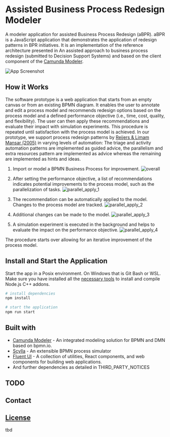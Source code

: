 # Assisted Business Process Redesign Modeler

A modeler application for assisted Business Process Redesign (aBPR). aBPR is a JavaScript application that demonstrates the application of redesign patterns in BPR initiatives.
It is an implementation of the reference architecture presented in An assisted approach to business process redesign (submitted to Decision Support Systems) and based on the client component of the [Camunda Modeler](https://github.com/camunda/camunda-modeler).

![App Screenshot](https://user-images.githubusercontent.com/922917/125647537-09db9217-a518-4590-bdd7-21e9832bd5e8.png)

## How it Works

The software prototype is a web application that starts from an empty canvas or from an existing BPMN diagram. It enables the user to annotate and edit a process model and recommends redesign options based on the process model and a defined performance objective (i.e., time, cost, quality, and flexibility). The user can then apply these recommendations and evaluate their impact with simulation experiments. This procedure is repeated until satisfaction with the process model is achieved. 
In our prototype, we support process redesign patterns by [Reijers & Limam Mansar (2005)](https://doi.org/10.1016/j.omega.2004.04.012) in varying levels of automation: The triage and activity automation patterns are implemented as guided advice, the parallelism and extra resources pattern are implemented as advice whereas the remaining are implemented as hints and ideas. 

1) Import or model a BPMN Business Process for improvement. 
![overall](https://user-images.githubusercontent.com/922917/125649915-accff879-538b-47b5-b75e-6a1ee47913ef.PNG)

2) After setting the performance objective, a list of recommendations indicates potential improvements to the process model, such as the parallelization of tasks.
![parallel_apply_1](https://user-images.githubusercontent.com/922917/125649930-efb88ab1-22aa-494a-a330-1e97e87995e9.png)

3) The recommendation can be automatically applied to the model. Changes to the process model are tracked. 
![parallel_apply_2](https://user-images.githubusercontent.com/922917/125649944-6f710924-63a5-4e76-b3a3-c8880f373e05.png)

4) Additional changes can be made to the model. 
![parallel_apply_3](https://user-images.githubusercontent.com/922917/125649954-d6c17dae-dd0b-4450-b59f-2153e45113f4.png)

5) A simulation experiment is executed in the background and helps to evaluate the impact on the performance objective. 
![parallel_apply_4](https://user-images.githubusercontent.com/922917/125649959-03ea9fc5-5403-463d-8a26-cd63f2755d11.png)

The procedure starts over allowing for an iterative improvement of the process model. 


## Install and Start the Application

Start the app in a Posix environment. On Windows that is Git Bash or WSL. Make sure you have installed all the [necessary tools](https://github.com/nodejs/node-gyp#installation) to install and compile Node.js C++ addons.

```sh
# install dependencies
npm install

# start the application
npm run start
```

## Built with

* [Camunda Modeler](https://github.com/camunda/camunda-modeler) - An integrated modeling solution for BPMN and DMN based on bpmn.io.
* [Scylla](https://github.com/bptlab/scylla) - An extensible BPMN process simulator
* [Fluent UI](https://github.com/microsoft/fluentui) -  A collection of utilities, React components, and web components for building web applications.
* And further dependencies as detailed in THIRD_PARTY_NOTICES 

## TODO

## Contact



## [License](https://github.com/dtdi/assisted-bpr-modeler/blob/master/LICENSE)

tbd
